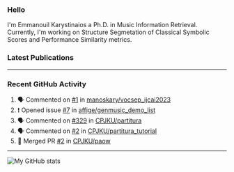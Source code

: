 ### Hello

I'm Emmanouil Karystinaios a Ph.D. in Music Information Retrieval.
Currently, I'm working on Structure Segmetation of Classical Symbolic Scores and Performance Similarity metrics.


### Latest Publications

<!-- BLOG-POST-LIST:START -->
<!-- BLOG-POST-LIST:END -->

---

### Recent GitHub Activity
  
<!--START_SECTION:activity-->
1. 🗣 Commented on [#1](https://github.com/manoskary/vocsep_ijcai2023/issues/1#issuecomment-1767839950) in [manoskary/vocsep_ijcai2023](https://github.com/manoskary/vocsep_ijcai2023)
2. ❗ Opened issue [#7](https://github.com/affige/genmusic_demo_list/issues/7) in [affige/genmusic_demo_list](https://github.com/affige/genmusic_demo_list)
3. 🗣 Commented on [#329](https://github.com/CPJKU/partitura/pull/329#issuecomment-1761673980) in [CPJKU/partitura](https://github.com/CPJKU/partitura)
4. 🗣 Commented on [#2](https://github.com/CPJKU/partitura_tutorial/pull/2#issuecomment-1737447103) in [CPJKU/partitura_tutorial](https://github.com/CPJKU/partitura_tutorial)
5. 🎉 Merged PR [#2](https://github.com/CPJKU/paow/pull/2) in [CPJKU/paow](https://github.com/CPJKU/paow)
<!--END_SECTION:activity-->

---

![My GitHub stats](https://github-readme-stats.vercel.app/api?username=manoskary&show_icons=true&theme=radical)


<!--
**manoskary/manoskary** is a ✨ _special_ ✨ repository because its `README.md` (this file) appears on your GitHub profile.

Here are some ideas to get you started:

- 🔭 I’m currently working on ...
- 🌱 I’m currently learning ...
- 👯 I’m looking to collaborate on ...
- 🤔 I’m looking for help with ...
- 💬 Ask me about ...
- 📫 How to reach me: ...
- 😄 Pronouns: ...
- ⚡ Fun fact: ...
-->
